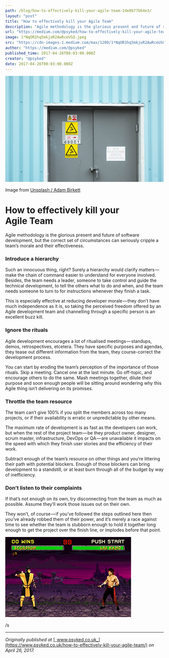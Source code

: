 ```yaml
---
path: /blog/how-to-effectively-kill-your-agile-team-2de8677b64e3/
layout: "post"
title: "How to effectively kill your Agile Team"
description: "Agile methodology is the glorious present and future of software development, but the correct set of circumstances can seriously cripple a…"
url: "https://medium.com/@psyked/how-to-effectively-kill-your-agile-team-2de8677b64e3"
image: 1*NqOR1hq5mkjoR2AwRceUSQ.jpeg
src: "https://cdn-images-1.medium.com/max/1200/1*NqOR1hq5mkjoR2AwRceUSQ.jpeg"
author: "https://medium.com/@psyked"
published_time: 2017-04-26T08:03:00.000Z
creator: "@psyked"
date: 2017-04-26T08:03:00.000Z
---
```


![](1*NqOR1hq5mkjoR2AwRceUSQ.jpeg)

Image from [Unsplash / Adam Birkett](https://unsplash.com/photos/WuPHTzYf25E)

# How to effectively kill your Agile Team

Agile methodology is the glorious present and future of software development, but the correct set of circumstances can seriously cripple a team’s morale and their effectiveness.

### Introduce a hierarchy

Such an innocuous thing, right? Surely a hierarchy would clarify matters — make the chain of command easier to understand for everyone involved. Besides, the team needs a leader, someone to take control and guide the technical development, to tell the others what to do and when, and the team needs someone to turn to for instructions whenever they finish a task.

This is especially effective at reducing developer morale — they don’t have much independence as it is, so taking the perceived freedom offered by an Agile development team and channelling through a specific person is an excellent buzz kill.

### Ignore the rituals

Agile development encourages a lot of ritualised meetings — standups, demos, retrospectives, etcetera. They have specific purposes and agendas, they tease out different information from the team, they course-correct the development process.

You can start by eroding the team’s perception of the importance of those rituals. Skip a meeting. Cancel one at the last minute. Go off-topic, and encourage others to do the same. Mash meetings together, dilute their purpose and soon enough people will be sitting around wondering why this Agile thing isn’t delivering on its promises.

### Throttle the team resource

The team can’t give 100% if you split the members across too many projects, or if their availability is erratic or unpredictable by other means.

The maximum rate of development is as fast as the developers can work, but when the rest of the project team — be they product owner, designer, scrum master, infrastructure, DevOps or QA — are unavailable it impacts on the speed with which they finish user stories and the efficiency of their work.

Subtract enough of the team’s resource on other things and you’re littering their path with potential blockers. Enough of those blockers can bring development to a standstill, or at least burn through all of the budget by way of inefficiency.

### Don’t listen to their complaints

If that’s not enough on its own, try disconnecting from the team as much as possible. Assume they’ll work those issues out on their own.

They won’t, of course — if you’ve followed the steps outlined here then you’ve already robbed them of their power, and it’s merely a race against time to see whether the team is stubborn enough to hold it together long enough to get the project over the finish line, or implodes before that point.

![](1*VchBkvDpTsPyUdCZAcHeng.gif)

/s

---

_Originally published at_ [_www.psyked.co.uk_](https://www.psyked.co.uk/how-to-effectively-kill-your-agile-team/) _on April 26, 2017._